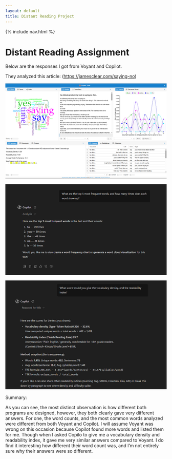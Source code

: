 ```yaml
---
layout: default
title: Distant Reading Project
---
```


{% include nav.html %}


# Distant Reading Assignment 

Below are the responses I got from Voyant and Copilot. 

They analyzed this article: (https://jamesclear.com/saying-no) 


![Voyant](Voyant.png)

![Copilot](Copilot.png)

![Copilot](Copilotp2.png)

Summary: 

As you can see, the most distinct observation is how different both programs are designed, however, they both clearly gave very different answers. For one, the word counts, and the most common words analyzed were different from both Voyant and Copilot. I will assume Voyant was wrong on this occasion because Copilot found more words and listed them for me. Though when I asked Copilo to give me a vocabulary density and readability index, it gave me very similar answers compared to Voyant. I do find it interesting how different their word count was, and I’m not entirely sure why their answers were so different.  
